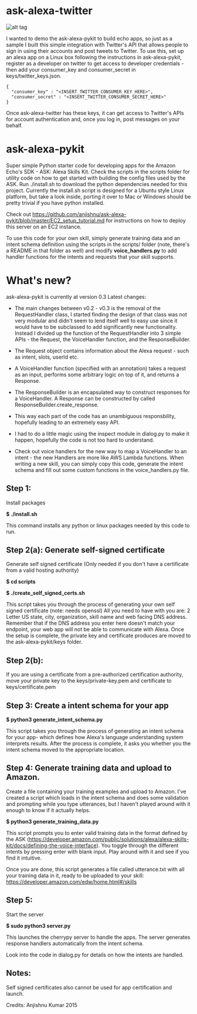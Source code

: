 # ask-alexa-twitter

![alt tag](https://abs.twimg.com/a/1404172626/images/oauth_application.png)


I wanted to demo the ask-alexa-pykit to build echo apps, so just as a sample I built this simple integration with Twitter's API that allows people to sign in using their accounts and post tweets to Twitter. 
To use this, set up an alexa app on a Linux box following the instructions in ask-alexa-pykit, register as a developer on twitter to get access to developer credentials - then add your consumer_key and consumer_secret in keys/twitter_keys.json.

    {
      "consumer_key" : "<INSERT_TWITTER_CONSUMER_KEY_HERE>",
      "consumer_secret" : "<INSERT_TWITTER_CONSUMER_SECRET_HERE>" 
    }

Once ask-alexa-twitter has these keys, it can get access to Twitter's APIs for account authentication and, once you log in, post messages on your behalf.

# ask-alexa-pykit
Super simple Python starter code for developing apps for the Amazon Echo's  SDK - ASK:  Alexa Skills Kit.
Check the scripts in the scripts folder for utility code on how to get started with building the config files used by the ASK.
Run ./install.sh to download the python dependencies needed for this project. Currently the install.sh script is designed for a Ubuntu style Linux platform, but take a look inside, porting it over to Mac or Windows should be pretty trivial if you have python installed. 

Check out https://github.com/anjishnu/ask-alexa-pykit/blob/master/EC2_setup_tutorial.md for instructions on how to deploy this server on an EC2 instance. 

To use this code for your own skill, simply generate training data and an intent schema definition using the scripts in the scripts/ folder (note, there's a README in that folder as well) and modify <b>voice_handlers.py</b> to add handler functions for the intents and requests that your skill supports. 

# What's new?

ask-alexa-pykit is currently at version 0.3
  Latest changes:
- The main changes between v0.2 - v0.3 is the removal of the RequestHandler class, I started finding the design of that class was not very modular and didn't seem to lend itself well to easy use since it would have to be subclassed to add significantly new functionality. Instead I divided up the function of the RequestHandler into 3 simple APIs - the Request, the VoiceHandler function, and the ResponseBuilder.
    
- The Request object contains information about the Alexa request - such as intent, slots, userId etc.
    
- A VoiceHandler function (specified with an annotation) takes a request as an input, performs some arbitrary logic on top of it, and returns a Response.
    
- The ResponseBuilder is an encapsulated way to construct responses for a VoiceHandler. A Response can be constructed by called ResponseBuilder.create_response.
    
- This way each part of the code has an unambiguous responsbility, hopefully leading to an extremely easy API.
    
- I had to do a little magic using the inspect module in dialog.py to make it happen, hopefully the code is not too hard to understand. 
    
- Check out voice handlers for the new way to map a VoiceHandler to an intent - the new Handlers are more like AWS Lambda functions. When writing a new skill, you can simply copy this code, generate the intent schema and fill out some custom functions in the voice_handlers.py file.

Step 1:
-----
Install packages

<b>$ ./install.sh </b>

This command installs any python or linux packages needed by this code to run.

Step 2(a): Generate self-signed certificate
-----------
Generate self signed certificate (Only needed if you don't have a certificate from a valid hosting authority)

<b>
$ cd scripts

$ ./create_self_signed_certs.sh
</b>

This script takes you through the process of generating your own self signed certificate (note: needs openssl)
All you need to have with you are: 2 Letter US state, city, organization, skill name and web facing DNS address.
Remember that if the DNS address you enter here doesn't match your endpoint, your web app will not be able to communicate with Alexa.
Once the setup is complete, the private key and certificate produces are moved to the ask-alexa-pykit/keys folder.

Step 2(b): 
-----------
If you are using a certificate from a pre-authorized certification authority, move your private key to the keys/private-key.pem and certificate to keys/certificate.pem


Step 3: Create a intent schema for your app
----------

<b>
$ python3 generate_intent_schema.py
</b>

This script takes you through the process of generating an intent schema for your app- which defines how Alexa's language understanding system interprets results.
After the process is complete, it asks you whether you the intent schema moved to the appropriate location.

Step 4: Generate training data and upload to Amazon.
--------------
Create a file containing your training examples and upload to Amazon. 
I've created a script which loads in the intent schema and does some validation and prompting while you type utterances, but I haven't played around with it enough to know if it actually helps.

<b>$ python3 generate_training_data.py</b>

This script prompts you to enter valid training data in the format defined by the ASK (https://developer.amazon.com/public/solutions/alexa/alexa-skills-kit/docs/defining-the-voice-interface). You toggle through the different intents by pressing enter with blank input. Play around with it and see if you find it intuitive.

Once you are done, this script generates a file called utterance.txt with all your training data in it, ready to be uploaded to your skill: https://developer.amazon.com/edw/home.html#/skills

Step 5:
--------------
Start the server

<b>
$ sudo python3 server.py
</b>

This launches the cherrypy server to handle the apps. The server generates response handlers automatically from the intent schema.

Look into the code in dialog.py for details on how the intents are handled.

Notes:
--------------
Self signed certificates also cannot be used for app certification and launch.

Credits: Anjishnu Kumar 2015

